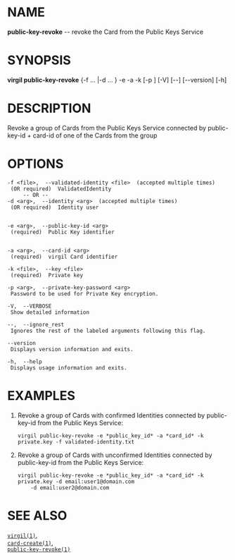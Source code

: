 NAME
====

**public-key-revoke** -- revoke the Card from the Public Keys Service

SYNOPSIS
========

**virgil public-key-revoke** {-f <file> ... |-d <arg> ... } -e <arg> -a
<arg> -k <file> \[-p <arg>\] \[-V\] \[--\] \[--version\] \[-h\]

DESCRIPTION
===========

Revoke a group of Cards from the Public Keys Service connected by
public-key-id + card-id of one of the Cards from the group

OPTIONS
=======

    -f <file>,  --validated-identity <file>  (accepted multiple times)
     (OR required)  ValidatedIdentity
         -- OR --
    -d <arg>,  --identity <arg>  (accepted multiple times)
     (OR required)  Identity user


    -e <arg>,  --public-key-id <arg>
     (required)  Public Key identifier


    -a <arg>,  --card-id <arg>
     (required)  virgil Card identifier

    -k <file>,  --key <file>
     (required)  Private key

    -p <arg>,  --private-key-password <arg>
     Password to be used for Private Key encryption.

    -V,  --VERBOSE
     Show detailed information

    --,  --ignore_rest
     Ignores the rest of the labeled arguments following this flag.

    --version
     Displays version information and exits.

    -h,  --help
     Displays usage information and exits.

EXAMPLES
========

1.  Revoke a group of Cards with confirmed Identities connected by
    public-key-id from the Public Keys Service:

        virgil public-key-revoke -e *public_key_id* -a *card_id* -k private.key -f validated-identity.txt

2.  Revoke a group of Cards with unconfirmed Identities connected by
    public-key-id from the Public Keys Service:

        virgil public-key-revoke -e *public_key_id* -a *card_id* -k private.key -d email:user1@domain.com
            -d email:user2@domain.com

SEE ALSO
========

[`virgil(1)`](../markdown/virgil.1.md),  
[`card-create(1)`](../markdown/card-create.1.md),  
[`public-key-revoke(1)`](../markdown/public-key-revoke.1.md)
